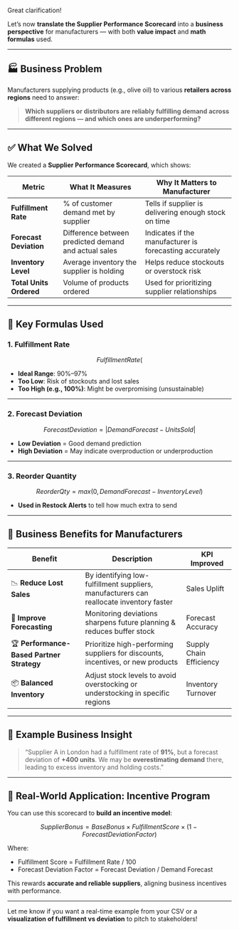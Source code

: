 Great clarification!

Let’s now **translate the Supplier Performance Scorecard** into a **business perspective** for manufacturers — with both **value impact** and **math formulas** used.

---

## 🏭 Business Problem

Manufacturers supplying products (e.g., olive oil) to various **retailers across regions** need to answer:

> **Which suppliers or distributors are reliably fulfilling demand across different regions — and which ones are underperforming?**

---

## ✅ What We Solved

We created a **Supplier Performance Scorecard**, which shows:

| Metric                  | What It Measures                                     | Why It Matters to Manufacturer                          |
| ----------------------- | ---------------------------------------------------- | ------------------------------------------------------- |
| **Fulfillment Rate**    | % of customer demand met by supplier                 | Tells if supplier is delivering enough stock on time    |
| **Forecast Deviation**  | Difference between predicted demand and actual sales | Indicates if the manufacturer is forecasting accurately |
| **Inventory Level**     | Average inventory the supplier is holding            | Helps reduce stockouts or overstock risk                |
| **Total Units Ordered** | Volume of products ordered                           | Used for prioritizing supplier relationships            |

---

## 📐 Key Formulas Used

### 1. Fulfillment Rate

```math
Fulfillment Rate (%) = (Units Sold / Demand Forecast) × 100
```

* **Ideal Range**: 90%–97%
* **Too Low**: Risk of stockouts and lost sales
* **Too High (e.g., 100%)**: Might be overpromising (unsustainable)

---

### 2. Forecast Deviation

```math
Forecast Deviation = |Demand Forecast − Units Sold|
```

* **Low Deviation** = Good demand prediction
* **High Deviation** = May indicate overproduction or underproduction

---

### 3. Reorder Quantity

```math
Reorder Qty = max(0, Demand Forecast − Inventory Level)
```

* **Used in Restock Alerts** to tell how much extra to send

---

## 💼 Business Benefits for Manufacturers

| Benefit                                   | Description                                                                             | KPI Improved            |
| ----------------------------------------- | --------------------------------------------------------------------------------------- | ----------------------- |
| 📉 **Reduce Lost Sales**                  | By identifying low-fulfillment suppliers, manufacturers can reallocate inventory faster | Sales Uplift            |
| 🔄 **Improve Forecasting**                | Monitoring deviations sharpens future planning & reduces buffer stock                   | Forecast Accuracy       |
| 🏆 **Performance-Based Partner Strategy** | Prioritize high-performing suppliers for discounts, incentives, or new products         | Supply Chain Efficiency |
| 📦 **Balanced Inventory**                 | Adjust stock levels to avoid overstocking or understocking in specific regions          | Inventory Turnover      |

---

## 🧠 Example Business Insight

> “Supplier A in London had a fulfillment rate of **91%**, but a forecast deviation of **+400 units**. We may be **overestimating demand** there, leading to excess inventory and holding costs.”

---

## 🧮 Real-World Application: Incentive Program

You can use this scorecard to **build an incentive model**:

```math
Supplier Bonus = Base Bonus × Fulfillment Score × (1 − Forecast Deviation Factor)
```

Where:

* Fulfillment Score = Fulfillment Rate / 100
* Forecast Deviation Factor = Forecast Deviation / Demand Forecast

This rewards **accurate and reliable suppliers**, aligning business incentives with performance.

---

Let me know if you want a real-time example from your CSV or a **visualization of fulfillment vs deviation** to pitch to stakeholders!
